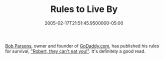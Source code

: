 ﻿---
title: Rules to Live By
date: "2005-02-17T21:51:45.9500000-05:00"
featuredImage: /img/default-post-image.jpg
---

[Bob Parsons](http://bobparsons.com/), owner and founder of [GoDaddy.com](http://www.godaddy.com/), has published his rules for survival, ["Robert, they can't eat you!"](http://bobparsons.com/index.php?/archives/19-guid.html). It's definitely a good read.


